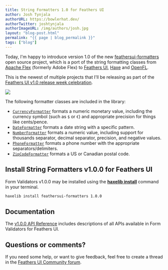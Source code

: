 ```yaml
---
title: String Formatters 1.0 for Feathers UI
author: Josh Tynjala
authorURL: https://bowlerhat.dev/
authorTwitter: joshtynjala
authorImageURL: /img/authors/josh.jpg
layout: "blog-post.html"
permalink: "{{ page | blog_permalink }}"
tags: ["blog"]
---
```


Today, I'm happy to introduce version 1.0 of the new [feathersui-formatters](https://github.com/feathersui/feathersui-formatters) open source project, which is a port of the string formatting classes from [Apache Flex](https://flex.apache.org/) (formerly Adobe Flex) to [Feathers UI](https://feathersui.com/), [Haxe](https://haxe.org/) and [OpenFL](https://openfl.org/).

This is the newest of multiple projects that I'll be releasing as part of the [Feathers UI v1.0 release week celebration](http://feathersui.com/blog/2022/09/01/feathers-ui-version-1-0-haxe-openfl-stable-release/).

![](/blog/img/feathersui-formatters-v1.0.0.png)

The following formatter classes are included in the library:

- [`CurrencyFormatter`](https://api.feathersui.com/formatters/current/feathers/formatters/CurrencyFormatter.html) formats a numeric monetary value, including the currency symbol (such as `$` or `€`) and appropriate precision for things like cents/pence.
- [`DateFormatter`](https://api.feathersui.com/formatters/current/feathers/formatters/DateFormatter.html) formats a date string with a specific pattern.
- [`NumberFormatter`](https://api.feathersui.com/formatters/current/feathers/formatters/NumberFormatter.html) formats a numeric value, including support for thousands separator, decimal separator, precision, and negative values.
- [`PhoneFormatter`](https://api.feathersui.com/formatters/current/feathers/formatters/PhoneFormatter.html) formats a phone number with the appropriate separators/delimiters.
- [`ZipCodeFormatter`](https://api.feathersui.com/formatters/current/feathers/formatters/ZipCodeFormatter.html) formats a US or Canadian postal code.

## Install String Formatters v1.0.0 for Feathers UI

Form Validators v1.0.0 may be installed using the [**haxelib install**](https://lib.haxe.org/documentation/using-haxelib/#install) command in your terminal.

```sh
haxelib install feathersui-formatters 1.0.0
```

## Documentation

The [v1.0.0 API Reference](https://api.feathersui.com/formatters/v1.0.0/) includes descriptions of all APIs available in Form Validators for Feathers UI.

## Questions or comments?

If you need some help, or want to give feedback, feel free to create a thread in the [Feathers UI Community forum](https://community.feathersui.com/).

